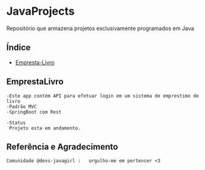 # JavaProjects
Repositório que armazena projetos exclusivamente programados em Java

## Índice
   * [Empresta-Livro](#EmprestaLivro)
    
## EmprestaLivro

```
-Este app contém API para efetuar login em um sistema de emprestimo de livro 
-Padrão MVC
-SpringBoot com Rest

-Status
 Projeto esta em andamento.

```
## Referência e Agradecimento
```
Comunidade @devs-javagirl :   orgulho-me em pertencer <3

